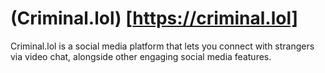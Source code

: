 # (Criminal.lol) [https://criminal.lol]

Criminal.lol is a social media platform that lets you connect with strangers via video chat, alongside other engaging social media features. 